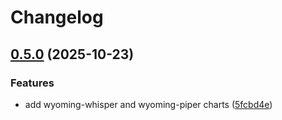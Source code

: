 # Changelog

## [0.5.0](https://github.com/mikesmitty/wyoming-helm/compare/wyoming-piper-v0.4.0...wyoming-piper-v0.5.0) (2025-10-23)


### Features

* add wyoming-whisper and wyoming-piper charts ([5fcbd4e](https://github.com/mikesmitty/wyoming-helm/commit/5fcbd4ee1371e5817032861074c6561ddc41bcfa))
